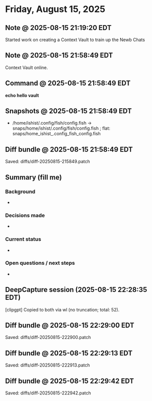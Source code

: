 # Friday, August 15, 2025

## Note @ 2025-08-15 21:19:20 EDT
Started work on creating a Context Vault to train up the Newb Chats


## Note @ 2025-08-15 21:58:49 EDT
Context Vault online.


## Command @ 2025-08-15 21:58:49 EDT
**echo hello vault**



## Snapshots @ 2025-08-15 21:58:49 EDT
- /home/ishist/.config/fish/config.fish  →  snaps/home/ishist/.config/fish/config.fish ; flat: snaps/home_ishist_.config_fish_config.fish

## Diff bundle @ 2025-08-15 21:58:49 EDT
Saved: diffs/diff-20250815-215849.patch

## Summary (fill me)
### Background
- 

### Decisions made
- 

### Current status
- 

### Open questions / next steps
- 


## DeepCapture session (2025-08-15 22:28:35 EDT)
[clipgpt] Copied to both via wl (no truncation; total: 52).


## Diff bundle @ 2025-08-15 22:29:00 EDT
Saved: diffs/diff-20250815-222900.patch

## Diff bundle @ 2025-08-15 22:29:13 EDT
Saved: diffs/diff-20250815-222913.patch

## Diff bundle @ 2025-08-15 22:29:42 EDT
Saved: diffs/diff-20250815-222942.patch
